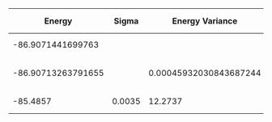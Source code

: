 | Energy             | Sigma  | Energy Variance        | DOF | Method                                                       | Data Repository |
|--------------------|--------|------------------------|-----|--------------------------------------------------------------|-----------------|
| -86.9071441699763  |        |                        | 36  | Exact diagonalization                                        |                 |
| -86.90713263791655 |        | 0.00045932030843687244 | 36  | DMRG (bond dimension = 2048)                                 |                 |
| -85.4857           | 0.0035 | 12.2737                | 36  | RBM (alpha = 1)                                              |                 |
